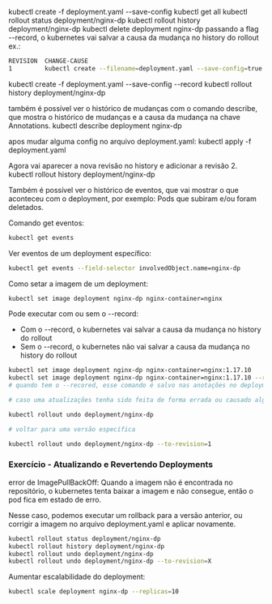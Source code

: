 kubectl create -f deployment.yaml --save-config
kubectl get all
kubectl rollout status deployment/nginx-dp
kubectl rollout history deployment/nginx-dp
kubectl delete deployment nginx-dp
passando a flag --record, o kubernetes vai salvar a causa da mudança no history do rollout
ex.:
```bash
REVISION  CHANGE-CAUSE
1         kubectl create --filename=deployment.yaml --save-config=true --record=true
```
kubectl create -f deployment.yaml --save-config --record
kubectl rollout history deployment/nginx-dp

também é possível ver o histórico de mudanças com o comando describe, que mostra o histórico de mudanças e a causa da mudança na chave Annotations.
kubectl describe deployment nginx-dp 

apos mudar alguma config no arquivo deployment.yaml:
kubectl apply -f deployment.yaml 

Agora vai aparecer a nova revisão no history e adicionar a revisão 2.
kubectl rollout history deployment/nginx-dp       

Também é possível ver o histórico de eventos, que vai mostrar o que aconteceu com o deployment, por exemplo: Pods que subiram e/ou foram deletados.

Comando get eventos:

```bash
kubectl get events 
```

Ver eventos de um deployment específico:

```bash
kubectl get events --field-selector involvedObject.name=nginx-dp
```

Como setar a imagem de um deployment:

```bash
kubectl set image deployment nginx-dp nginx-container=nginx
```

Pode executar com ou sem o --record:
- Com o --record, o kubernetes vai salvar a causa da mudança no history do rollout
- Sem o --record, o kubernetes não vai salvar a causa da mudança no history do rollout

```bash
kubectl set image deployment nginx-dp nginx-container=nginx:1.17.10
kubectl set image deployment nginx-dp nginx-container=nginx:1.17.10 --record
# quando tem o --recored, esse comando é salvo nas anotações no deployment.

# caso uma atualizações tenha sido feita de forma errada ou causado algum problema, é possível voltar para a versão anterior com o comando:

kubectl rollout undo deployment/nginx-dp

# voltar para uma versão específica

kubectl rollout undo deployment/nginx-dp --to-revision=1

```


### Exercício - Atualizando e Revertendo Deployments

error de ImagePullBackOff: Quando a imagem não é encontrada no repositório, o kubernetes tenta baixar a imagem e não consegue, então o pod fica em estado de erro.

Nesse caso, podemos executar um rollback para a versão anterior, ou corrigir a imagem no arquivo deployment.yaml e aplicar novamente.

```bash
kubectl rollout status deployment/nginx-dp
kubectl rollout history deployment/nginx-dp
kubectl rollout undo deployment/nginx-dp
kubectl rollout undo deployment/nginx-dp --to-revision=X
```

Aumentar escalabilidade do deployment:

```bash
kubectl scale deployment nginx-dp --replicas=10
```